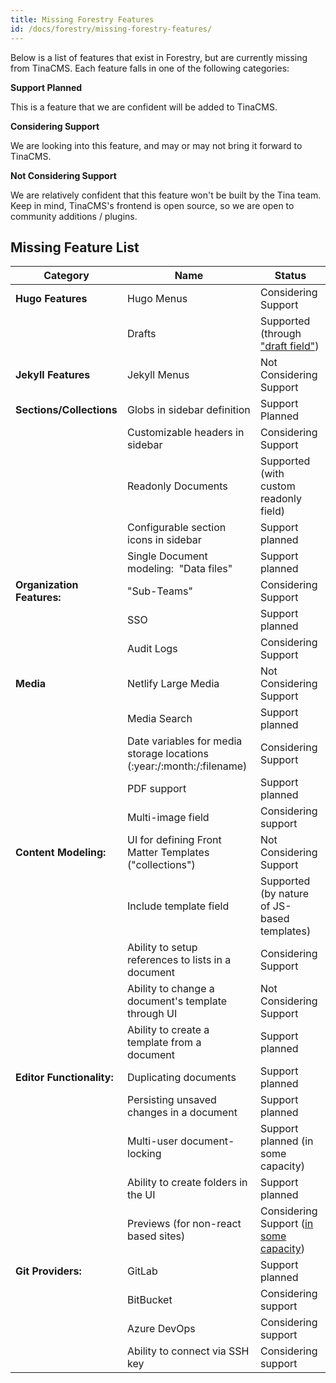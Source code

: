```yaml
---
title: Missing Forestry Features
id: /docs/forestry/missing-forestry-features/
---
```


Below is a list of features that exist in Forestry, but are currently missing from TinaCMS. Each feature falls in one of the following categories:

**Support Planned**

This is a feature that we are confident will be added to TinaCMS.

**Considering Support**

We are looking into this feature, and may or may not bring it forward to TinaCMS.

**Not Considering Support**

We are relatively confident that this feature won't be built by the Tina team.
Keep in mind, TinaCMS's frontend is open source, so we are open to community additions / plugins.

## Missing Feature List

| Category                   | Name                                                                  | Status                                                                                          |
| -------------------------- | --------------------------------------------------------------------- | ----------------------------------------------------------------------------------------------- |
| **Hugo Features**          | Hugo Menus                                                            | Considering Support                                                                             |
|                            | Drafts                                                                | Supported (through ["draft field"](/docs/forestry/drafts/))                                     |
| **Jekyll Features**        | Jekyll Menus                                                          | Not Considering Support                                                                         |
| **Sections/Collections**   | Globs in sidebar definition                                           | Support Planned                                                                                 |
|                            | Customizable headers in sidebar                                       | Considering Support                                                                             |
|                            | Readonly Documents                                                    | Supported (with custom readonly field)                                                          |
|                            | Configurable section icons in sidebar                                 | Support planned                                                                                 |
|                            | Single Document modeling:  "Data files"                               | Support planned                                                                                 |
| **Organization Features:** | "Sub-Teams"                                                           | Considering Support                                                                             |
|                            | SSO                                                                   | Support planned                                                                                 |
|                            | Audit Logs                                                            | Considering Support                                                                             |
| **Media**                  | Netlify Large Media                                                   | Not Considering Support                                                                         |
|                            | Media Search                                                          | Support planned                                                                                 |
|                            | Date variables for media storage locations (:year:/:month:/:filename) | Considering Support                                                                             |
|                            | PDF support                                                           | Support planned                                                                                 |
|                            | Multi-image field                                                     | Considering support                                                                             |
| **Content Modeling:**      | UI for defining Front Matter Templates ("collections")                | Not Considering Support                                                                         |
|                            | Include template field                                                | Supported (by nature of JS-based templates)                                                     |
|                            | Ability to setup references to lists in a document                    | Considering Support                                                                             |
|                            | Ability to change a document's template through UI                    | Not Considering Support                                                                         |
|                            | Ability to create a template from a document                          | Support planned                                                                                 |
| **Editor Functionality:**  | Duplicating documents                                                 | Support planned                                                                                 |
|                            | Persisting unsaved changes in a document                              | Support planned                                                                                 |
|                            | Multi-user document-locking                                           | Support planned (in some capacity)                                                              |
|                            | Ability to create folders in the UI                                   | Support planned                                                                                 |
|                            | Previews (for non-react based sites)                                  | Considering Support ([in some capacity]("https://github.com/tinacms/tinacms/discussions/3509")) |
| **Git Providers:**         | GitLab                                                                | Support planned                                                                                 |
|                            | BitBucket                                                             | Considering support                                                                             |
|                            | Azure DevOps                                                          | Considering support                                                                             |
|                            | Ability to connect via SSH key                                        | Considering support                                                                             |
